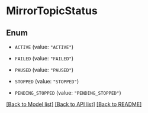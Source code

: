 # MirrorTopicStatus

## Enum


* `ACTIVE` (value: `"ACTIVE"`)

* `FAILED` (value: `"FAILED"`)

* `PAUSED` (value: `"PAUSED"`)

* `STOPPED` (value: `"STOPPED"`)

* `PENDING_STOPPED` (value: `"PENDING_STOPPED"`)


[[Back to Model list]](../README.md#documentation-for-models) [[Back to API list]](../README.md#documentation-for-api-endpoints) [[Back to README]](../README.md)


